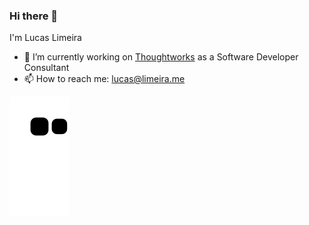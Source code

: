 ### Hi there 👋

I'm Lucas Limeira

- 🔭 I’m currently working on [Thoughtworks](https://www.thoughtworks.com/) as a Software Developer Consultant
- 📫 How to reach me: [lucas@limeira.me](mailto:lucas@limeira.me)

![Snake animation](https://github.com/limeiralucas/limeiralucas/blob/output/github-contribution-grid-snake.svg)

<!--
- 🌱 I’m currently learning ...
- 👯 I’m looking to collaborate on ...
- 🤔 I’m looking for help with ...
- 💬 Ask me about ...
- 😄 Pronouns: ...
- ⚡ Fun fact: ...
-->
